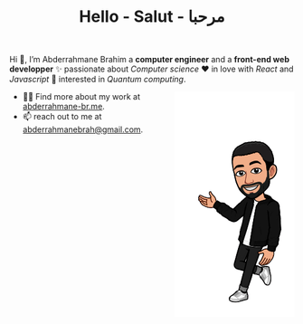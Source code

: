 <h1 align="center">Hello - Salut - مرحبا</h1>
<br />

Hi 👋, I’m Abderrahmane Brahim a **computer engineer** and a **front-end web developper** ✨ passionate about *Computer science* ❤️ in love with *React* and *Javascript* 👀 interested in *Quantum computing*.

<img src="./avatar-wall-right-cropped.png" align="right" />

- 👨‍💻 Find more about my work at [abderrahmane-br.me](https://abderrahmane-br.me).
- 📫 reach out to me at abderrahmanebrah@gmail.com.

<!---
Abderrahmane-Br/Abderrahmane-Br is a ✨ special ✨ repository because its `README.md` (this file) appears on your GitHub profile.
You can click the Preview link to take a look at your changes.
---> 
 
